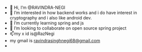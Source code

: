 - 👋 Hi, I’m @RAVINDRA-NEGI
- 👀 I’m interested in how backend works and i do have interest in cryptography and i also like android dev.
- 🌱 I’m currently learning spring and js
- 💞️ I’m looking to collaborate on  open source spring project
- 📫my x id is@RazNegi
- my gmail is ravindrasinghnegi68@gmail.com
- 

<!---
RAVINDRA-NEGI/RAVINDRA-NEGI is a ✨ special ✨ repository because its `README.md` (this file) appears on your GitHub profile.
You can click the Preview link to take a look at your changes.
--->
